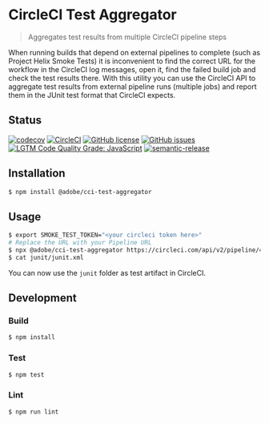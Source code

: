 # CircleCI Test Aggregator

> Aggregates test results from multiple CircleCI pipeline steps

When running builds that depend on external pipelines to complete (such as Project Helix Smoke Tests) it is inconvenient to find the correct URL for the workflow in the CircleCI log messages, open it, find the failed build job and check the test results there. With this utility you can use the CircleCI API to aggregate test results from external pipeline runs (multiple jobs) and report them in the JUnit test format that CircleCI expects.

## Status
[![codecov](https://img.shields.io/codecov/c/github/adobe/cci-test-aggregator.svg)](https://codecov.io/gh/adobe/cci-test-aggregator)
[![CircleCI](https://img.shields.io/circleci/project/github/adobe/cci-test-aggregator.svg)](https://circleci.com/gh/adobe/cci-test-aggregator)
[![GitHub license](https://img.shields.io/github/license/adobe/cci-test-aggregator.svg)](https://github.com/adobe/cci-test-aggregator/blob/master/LICENSE.txt)
[![GitHub issues](https://img.shields.io/github/issues/adobe/cci-test-aggregator.svg)](https://github.com/adobe/cci-test-aggregator/issues)
[![LGTM Code Quality Grade: JavaScript](https://img.shields.io/lgtm/grade/javascript/g/adobe/cci-test-aggregator.svg?logo=lgtm&logoWidth=18)](https://lgtm.com/projects/g/adobe/cci-test-aggregator)
[![semantic-release](https://img.shields.io/badge/%20%20%F0%9F%93%A6%F0%9F%9A%80-semantic--release-e10079.svg)](https://github.com/semantic-release/semantic-release)

## Installation

```bash
$ npm install @adobe/cci-test-aggregator
```

## Usage

```bash
$ export SMOKE_TEST_TOKEN="<your circleci token here>"
# Replace the URL with your Pipeline URL
$ npx @adobe/cci-test-aggregator https://circleci.com/api/v2/pipeline/477b38d1-faf7-4156-a48a-9aba71acbc4a/workflow
$ cat junit/junit.xml
```

You can now use the `junit` folder as test artifact in CircleCI.

## Development

### Build

```bash
$ npm install
```

### Test

```bash
$ npm test
```

### Lint

```bash
$ npm run lint
```

